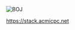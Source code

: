 ![BOJ](https://upload.acmicpc.net/d1f1a4c2-7284-4c94-8c8e-4e287ea04bb4/-/resize/500x/boj-stack.png)

https://stack.acmicpc.net

